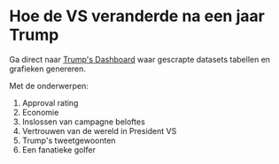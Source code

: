 # Hoe de VS veranderde na een jaar Trump

Ga direct naar [Trump's Dashboard](https://rawgit.com/thomasdebeus/trump-tweet-analysis/master/trump_tweet_analysis.html) waar gescrapte datasets tabellen en grafieken genereren. 

Met de onderwerpen:

1. Approval rating
2. Economie
3. Inslossen van campagne beloftes
4. Vertrouwen van de wereld in President VS
5. Trump's tweetgewoonten
6. Een fanatieke golfer
